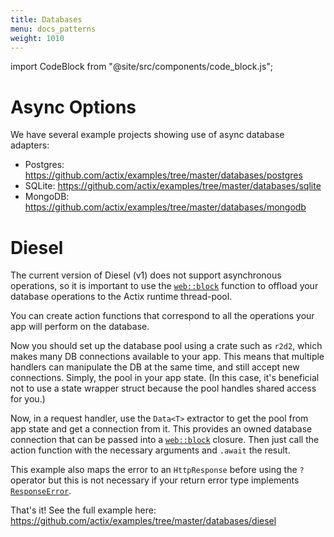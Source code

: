 ```yaml
---
title: Databases
menu: docs_patterns
weight: 1010
---
```


import CodeBlock from "@site/src/components/code_block.js";

# Async Options

We have several example projects showing use of async database adapters:

- Postgres: https://github.com/actix/examples/tree/master/databases/postgres
- SQLite: https://github.com/actix/examples/tree/master/databases/sqlite
- MongoDB: https://github.com/actix/examples/tree/master/databases/mongodb

# Diesel

The current version of Diesel (v1) does not support asynchronous operations, so it is important to use the [`web::block`][web-block] function to offload your database operations to the Actix runtime thread-pool.

You can create action functions that correspond to all the operations your app will perform on the database.

<CodeBlock example="databases" file="main.rs" section="handler" />

Now you should set up the database pool using a crate such as `r2d2`, which makes many DB connections available to your app. This means that multiple handlers can manipulate the DB at the same time, and still accept new connections. Simply, the pool in your app state. (In this case, it's beneficial not to use a state wrapper struct because the pool handles shared access for you.)

<CodeBlock example="databases" file="main.rs" section="main" />

Now, in a request handler, use the `Data<T>` extractor to get the pool from app state and get a connection from it. This provides an owned database connection that can be passed into a [`web::block`][web-block] closure. Then just call the action function with the necessary arguments and `.await` the result.

This example also maps the error to an `HttpResponse` before using the `?` operator but this is not necessary if your return error type implements [`ResponseError`][response-error].

<CodeBlock example="databases" file="main.rs" section="index" />

That's it! See the full example here: https://github.com/actix/examples/tree/master/databases/diesel

[web-block]: https://docs.rs/actix-web/4/actix_web/web/fn.block.html
[response-error]: https://docs.rs/actix-web/4/actix_web/trait.ResponseError.html
